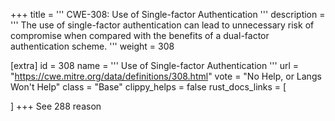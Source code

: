 +++
title = '''
CWE-308: Use of Single-factor Authentication
'''
description	= '''
The use of single-factor authentication can lead to unnecessary risk of compromise when compared with the benefits of a dual-factor authentication scheme.
'''
weight = 308

[extra]
id = 308
name = '''
Use of Single-factor Authentication
'''
url = "https://cwe.mitre.org/data/definitions/308.html"
vote = "No Help, or Langs Won't Help"
class = "Base"
clippy_helps = false
rust_docs_links = [
	
]
+++
See 288 reason